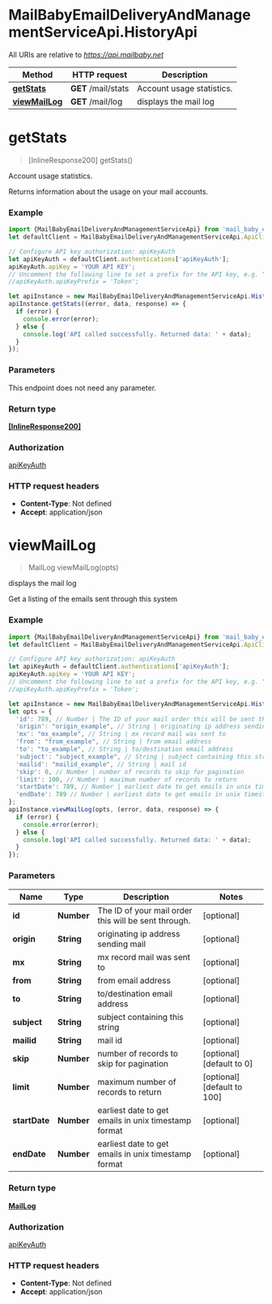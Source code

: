 # MailBabyEmailDeliveryAndManagementServiceApi.HistoryApi

All URIs are relative to *https://api.mailbaby.net*

Method | HTTP request | Description
------------- | ------------- | -------------
[**getStats**](HistoryApi.md#getStats) | **GET** /mail/stats | Account usage statistics.
[**viewMailLog**](HistoryApi.md#viewMailLog) | **GET** /mail/log | displays the mail log

<a name="getStats"></a>
# **getStats**
> [InlineResponse200] getStats()

Account usage statistics.

Returns information about the usage on your mail accounts.

### Example
```javascript
import {MailBabyEmailDeliveryAndManagementServiceApi} from 'mail_baby_email_delivery_and_management_service_api';
let defaultClient = MailBabyEmailDeliveryAndManagementServiceApi.ApiClient.instance;

// Configure API key authorization: apiKeyAuth
let apiKeyAuth = defaultClient.authentications['apiKeyAuth'];
apiKeyAuth.apiKey = 'YOUR API KEY';
// Uncomment the following line to set a prefix for the API key, e.g. "Token" (defaults to null)
//apiKeyAuth.apiKeyPrefix = 'Token';

let apiInstance = new MailBabyEmailDeliveryAndManagementServiceApi.HistoryApi();
apiInstance.getStats((error, data, response) => {
  if (error) {
    console.error(error);
  } else {
    console.log('API called successfully. Returned data: ' + data);
  }
});
```

### Parameters
This endpoint does not need any parameter.

### Return type

[**[InlineResponse200]**](InlineResponse200.md)

### Authorization

[apiKeyAuth](../README.md#apiKeyAuth)

### HTTP request headers

 - **Content-Type**: Not defined
 - **Accept**: application/json

<a name="viewMailLog"></a>
# **viewMailLog**
> MailLog viewMailLog(opts)

displays the mail log

Get a listing of the emails sent through this system 

### Example
```javascript
import {MailBabyEmailDeliveryAndManagementServiceApi} from 'mail_baby_email_delivery_and_management_service_api';
let defaultClient = MailBabyEmailDeliveryAndManagementServiceApi.ApiClient.instance;

// Configure API key authorization: apiKeyAuth
let apiKeyAuth = defaultClient.authentications['apiKeyAuth'];
apiKeyAuth.apiKey = 'YOUR API KEY';
// Uncomment the following line to set a prefix for the API key, e.g. "Token" (defaults to null)
//apiKeyAuth.apiKeyPrefix = 'Token';

let apiInstance = new MailBabyEmailDeliveryAndManagementServiceApi.HistoryApi();
let opts = { 
  'id': 789, // Number | The ID of your mail order this will be sent through.
  'origin': "origin_example", // String | originating ip address sending mail
  'mx': "mx_example", // String | mx record mail was sent to
  'from': "from_example", // String | from email address
  'to': "to_example", // String | to/destination email address
  'subject': "subject_example", // String | subject containing this string
  'mailid': "mailid_example", // String | mail id
  'skip': 0, // Number | number of records to skip for pagination
  'limit': 100, // Number | maximum number of records to return
  'startDate': 789, // Number | earliest date to get emails in unix timestamp format
  'endDate': 789 // Number | earliest date to get emails in unix timestamp format
};
apiInstance.viewMailLog(opts, (error, data, response) => {
  if (error) {
    console.error(error);
  } else {
    console.log('API called successfully. Returned data: ' + data);
  }
});
```

### Parameters

Name | Type | Description  | Notes
------------- | ------------- | ------------- | -------------
 **id** | **Number**| The ID of your mail order this will be sent through. | [optional] 
 **origin** | **String**| originating ip address sending mail | [optional] 
 **mx** | **String**| mx record mail was sent to | [optional] 
 **from** | **String**| from email address | [optional] 
 **to** | **String**| to/destination email address | [optional] 
 **subject** | **String**| subject containing this string | [optional] 
 **mailid** | **String**| mail id | [optional] 
 **skip** | **Number**| number of records to skip for pagination | [optional] [default to 0]
 **limit** | **Number**| maximum number of records to return | [optional] [default to 100]
 **startDate** | **Number**| earliest date to get emails in unix timestamp format | [optional] 
 **endDate** | **Number**| earliest date to get emails in unix timestamp format | [optional] 

### Return type

[**MailLog**](MailLog.md)

### Authorization

[apiKeyAuth](../README.md#apiKeyAuth)

### HTTP request headers

 - **Content-Type**: Not defined
 - **Accept**: application/json

